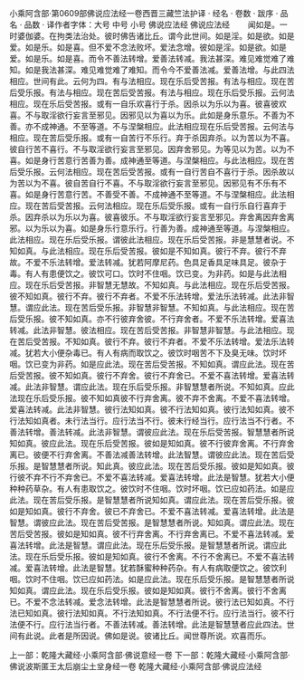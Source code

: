 小乘阿含部·第0609部佛说应法经一卷西晋三藏竺法护译
· 经名 · 卷数 · 跋序
· 品名 · 品数 · 译作者字体：大号 中号 小号
佛说应法经
佛说应法经
　　闻如是。一时婆伽婆。在拘类法治处。彼时佛告诸比丘。谓今此世间。如是淫。如是欲。如是爱。如是乐。如是喜。但不爱不念法败坏。爱法念增。彼如是淫。如是欲。如是爱。如是乐。如是喜。而令不善法转增。爱善法转减。我法甚深。难见难觉难了难知。如是我法甚深。难见难觉难了难知。而令今不爱善法减。爱善法增。与此四法相应。世间有此。云何为四。有与法相应。现在乐后受苦报。有法与相应。现在苦后受乐报。有法与相应。现在苦后受苦报。有法与相应。现在乐后受乐报。云何法相应。现在乐后受苦报。或有一自乐欢喜行于杀。因杀以为乐以为喜。彼喜彼欢喜。不与取淫欲行妄言至邪见。因邪见以为喜以为乐。此如是身乐意乐。不善为不善。亦不成神通。不至等道。不与涅槃相应。此法相应现在乐后受苦报。云何法与相应。现在苦后受乐报。或有一自苦行不乐行。弃于杀因弃杀。以为苦以为不喜。彼自行苦不喜行。不与取淫欲行妄言至邪见。因弃舍邪见。为等见以为苦。以为不喜。如是身行苦意行苦善为善。成神通至等道。与涅槃相应。与此法相应。现在苦后受乐报。云何法相应。现在苦后受苦报。或有一自行苦自不喜行于杀。因杀故以为苦以为不喜。彼自苦自行不喜。不与取淫欲行妄言至邪见。因邪见有不乐有不喜。如是身行苦意行苦。不善受不善。不成神通不至等道。不与涅槃相应。此法相应。现在苦后受苦报。云何法相应。现在乐后受乐报。或有一自行乐自行喜弃于杀。因弃杀以为乐以为喜。彼喜彼乐。不与取淫欲行妄言至邪见。弃舍离因弃舍离邪。以为乐以为喜。如是身乐行意乐行。行善为善。成神通至等道。与涅槃相应。此法相应。现在乐后受乐报。谓彼此法相应。现在乐后受苦报。非是慧慧者说。不知如真。与此法相应。现在乐后受苦报。彼如是不知如真。彼行不弃。彼行不弃故。不爱不乐法转增。爱法转减。犹若阿摩尼药。色具足香具足味具足。彼杂于毒。有人有患便饮之。彼饮可口。饮时不住咽。饮已变。为非药。如是与此法相应。现在乐后受苦报。非智慧无慧故。不知如真。与此法相应。现在乐后受苦报。彼不知如真。彼行不弃。彼行不弃者。不爱不乐法转增。爱法乐法转减。此法非智慧。谓应此法。现在苦后受乐报。非智慧非智慧。不知如真。与此法相应。现在苦后受乐报。彼不知如真。亦不行彼弃舍彼。不行弃舍者。不爱不乐法转增。爱喜法转减。此法非智慧。彼法相应。现在苦后受苦报。非智慧非智慧。与此法相应。现在苦后受苦报。不知如真。彼行不弃。彼行不弃者。不爱不乐法转增。爱法乐法转减。犹若大小便杂毒已。有人有病而取饮之。彼饮时咽苦不下及臭无味。饮时坏咽。饮已变为非药。如是应此法。现在苦后受苦报。不知如真。谓应此法。现在苦后受苦报。彼不知如真。彼行不弃舍。彼行不弃舍已。不爱不喜法转增。爱喜法转减。此法非智慧。谓应此法。现在乐后受乐报。非智慧慧者所说。不知如真。应此法现在乐后受乐报。彼不知如真彼不行弃舍离。彼不弃不舍离。不爱不喜法转增。爱喜法转减。此法非智慧。彼行法知如真。彼不行法知如真。彼行法知如真。彼不行法知如真者。未行法当行。应行法当不行。彼未行经当行。应行法当不行者。不善法转增。善法转减。此法非智慧。谓彼应此法。现在乐后受苦报。智慧慧者所说知如真。彼应此法。现在乐后受苦报。彼如是知如真。彼不行彼弃舍离。不行弃舍离已。彼便不行弃舍离。不善法减善法转增。此法智慧。谓彼应此法。现在苦后受乐报。是智慧慧者所说。知此真。彼应此法。现在苦后受乐报。彼如是知如真。彼行彼不弃不行不弃舍已。不爱不喜法转减。爱喜法转增。此法是智慧。犹若大小便种种药草杂。有人有患取饮之。彼饮时不住咽。饮时坏咽。饮已应如药法。如是应此法。现在苦后受乐报。是智慧慧者所说知如真。谓应此法。现在苦后受乐报。彼如是知如真。彼行不弃舍。彼已不弃舍已。不爱不喜法转减。爱喜法转增。此法是智慧。谓彼应此法。现在苦后受苦报。是智慧慧者所说。知如真。谓应此法。现在苦后受苦报。彼如是知如真。彼不行弃舍离。不行弃舍离已。不爱不喜法转减。爱喜法转增。此法是智慧。谓应此法。现在乐后受乐报。是智慧慧者所说。谓应此法。现在乐后受乐报。彼如是知如真。彼行不舍离。不行不舍离已。不爱不喜法转减。爱喜法转增。此法是智慧。犹若酥蜜种种药杂。有人有病取便饮之。彼饮利咽。饮时不住咽。饮已应如药法。如是应此法。现在乐后受乐报。是智慧慧者所说知如真。谓应此法。现在乐后受乐报。彼如是知如真。彼行不舍离。彼行不舍离已。不爱不念法转减。爱念法转增。此法是智慧慧者所说。彼行法已知如真。不行法已知如真。彼行法知如真。不行法知如真。不行法便不行。应行法当行。彼不行法便不行。应行法当行者。不善法转减。善法转增。此法是智慧慧者应此四法。世间有此说。此者是所因说。佛如是说。彼诸比丘。闻世尊所说。欢喜而乐。

上一部：乾隆大藏经·小乘阿含部·佛说意经一卷
下一部：乾隆大藏经·小乘阿含部·佛说波斯匿王太后崩尘土坌身经一卷
乾隆大藏经·小乘阿含部·佛说应法经